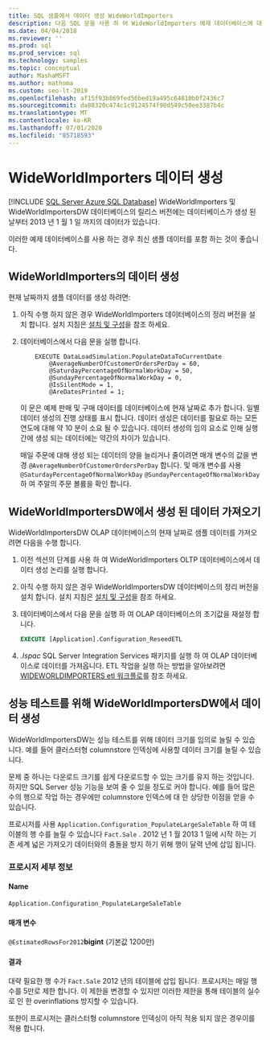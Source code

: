 ```yaml
---
title: SQL 샘플에서 데이터 생성 WideWorldImporters
description: 다음 SQL 문을 사용 하 여 WideWorldImporters 예제 데이터베이스에 대 한 현재 날짜로 샘플 데이터를 생성 하 고 가져옵니다.
ms.date: 04/04/2018
ms.reviewer: ''
ms.prod: sql
ms.prod_service: sql
ms.technology: samples
ms.topic: conceptual
author: MashaMSFT
ms.author: mathoma
ms.custom: seo-lt-2019
ms.openlocfilehash: af15f93b869fed56bed19a495c64810b0f2436c7
ms.sourcegitcommit: da88320c474c1c9124574f90d549c50ee3387b4c
ms.translationtype: MT
ms.contentlocale: ko-KR
ms.lasthandoff: 07/01/2020
ms.locfileid: "85718593"
---
```

# <a name="wideworldimporters-data-generation"></a>WideWorldImporters 데이터 생성
[!INCLUDE [SQL Server Azure SQL Database](../includes/applies-to-version/sql-asdb.md)]
WideWorldImporters 및 WideWorldImportersDW 데이터베이스의 릴리스 버전에는 데이터베이스가 생성 된 날부터 2013 년 1 월 1 일 까지의 데이터가 있습니다.

이러한 예제 데이터베이스를 사용 하는 경우 최신 샘플 데이터를 포함 하는 것이 좋습니다.

## <a name="data-generation-in-wideworldimporters"></a>WideWorldImporters의 데이터 생성

현재 날짜까지 샘플 데이터를 생성 하려면:

1. 아직 수행 하지 않은 경우 WideWorldImporters 데이터베이스의 정리 버전을 설치 합니다. 설치 지침은 [설치 및 구성](wide-world-importers-oltp-install-configure.md)을 참조 하세요.
2. 데이터베이스에서 다음 문을 실행 합니다.

    ```
        EXECUTE DataLoadSimulation.PopulateDataToCurrentDate
            @AverageNumberOfCustomerOrdersPerDay = 60,
            @SaturdayPercentageOfNormalWorkDay = 50,
            @SundayPercentageOfNormalWorkDay = 0,
            @IsSilentMode = 1,
            @AreDatesPrinted = 1;
    ```

    이 문은 예제 판매 및 구매 데이터를 데이터베이스에 현재 날짜로 추가 합니다. 일별 데이터 생성의 진행 상태를 표시 합니다. 데이터 생성은 데이터를 필요로 하는 모든 연도에 대해 약 10 분이 소요 될 수 있습니다. 데이터 생성의 임의 요소로 인해 실행 간에 생성 되는 데이터에는 약간의 차이가 있습니다.

    매일 주문에 대해 생성 되는 데이터의 양을 늘리거나 줄이려면 매개 변수의 값을 변경 `@AverageNumberOfCustomerOrdersPerDay` 합니다. 및 매개 변수를 사용 `@SaturdayPercentageOfNormalWorkDay` `@SundayPercentageOfNormalWorkDay` 하 여 주말의 주문 볼륨을 확인 합니다.

## <a name="import-generated-data-in-wideworldimportersdw"></a>WideWorldImportersDW에서 생성 된 데이터 가져오기

WideWorldImportersDW OLAP 데이터베이스의 현재 날짜로 샘플 데이터를 가져오려면 다음을 수행 합니다.

1. 이전 섹션의 단계를 사용 하 여 WideWorldImporters OLTP 데이터베이스에서 데이터 생성 논리를 실행 합니다.
2. 아직 수행 하지 않은 경우 WideWorldImportersDW 데이터베이스의 정리 버전을 설치 합니다. 설치 지침은 [설치 및 구성](wide-world-importers-oltp-install-configure.md)을 참조 하세요.
3. 데이터베이스에서 다음 문을 실행 하 여 OLAP 데이터베이스의 초기값을 재설정 합니다.

    ```sql
    EXECUTE [Application].Configuration_ReseedETL
    ```

4. *.Ispac* SQL Server Integration Services 패키지를 실행 하 여 OLAP 데이터베이스로 데이터를 가져옵니다. ETL 작업을 실행 하는 방법을 알아보려면 [WIDEWORLDIMPORTERS etl 워크플로](wide-world-importers-perform-etl.md)를 참조 하세요.

## <a name="generate-data-in-wideworldimportersdw-for-performance-testing"></a>성능 테스트를 위해 WideWorldImportersDW에서 데이터 생성

WideWorldImportersDW는 성능 테스트를 위해 데이터 크기를 임의로 늘릴 수 있습니다. 예를 들어 클러스터형 columnstore 인덱싱에 사용할 데이터 크기를 늘릴 수 있습니다.

문제 중 하나는 다운로드 크기를 쉽게 다운로드할 수 있는 크기를 유지 하는 것입니다. 하지만 SQL Server 성능 기능을 보여 줄 수 있을 정도로 커야 합니다. 예를 들어 많은 수의 행으로 작업 하는 경우에만 columnstore 인덱스에 대 한 상당한 이점을 얻을 수 있습니다. 

프로시저를 사용 `Application.Configuration_PopulateLargeSaleTable` 하 여 테이블의 행 수를 늘릴 수 있습니다 `Fact.Sale` . 2012 년 1 월 2013 1 일에 시작 하는 기존 세계 넓은 가져오기 데이터와의 충돌을 방지 하기 위해 행이 달력 년에 삽입 됩니다.

### <a name="procedure-details"></a>프로시저 세부 정보

#### <a name="name"></a>Name

    Application.Configuration_PopulateLargeSaleTable

#### <a name="parameters"></a>매개 변수

  `@EstimatedRowsFor2012`**bigint** (기본값 1200만)

#### <a name="result"></a>결과

대략 필요한 행 수가 `Fact.Sale` 2012 년의 테이블에 삽입 됩니다. 프로시저는 매일 행 수를 5만로 제한 합니다. 이 제한을 변경할 수 있지만 이러한 제한을 통해 테이블의 실수로 인 한 overinflations 방지할 수 있습니다.

또한이 프로시저는 클러스터형 columnstore 인덱싱이 아직 적용 되지 않은 경우이를 적용 합니다.
